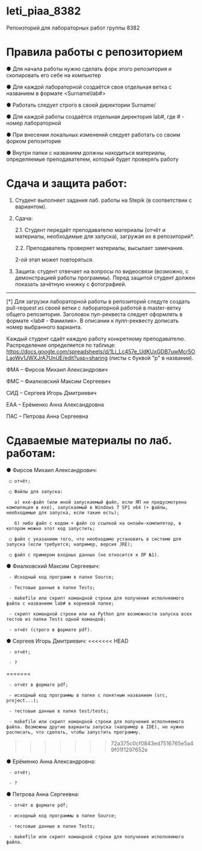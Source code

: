 # leti_piaa_8382
Репоизторий для лабораторных работ группы 8382
# Правила работы с репозиторием
   ● Для начала работы нужно сделать форк этого репозитория и скопировать его себе на компьютер
   
   ● Для каждой лабораторной создаётся своя отдельная ветка c названием в формате <Surname\lab#>
   
   ● Работать следует строго в своей директории Surname/
   
   ● Для каждой работы создаётся отдельная директория lab#, где # - номер лабораторной
   
   ● При внесении локальных изменений следует работать со своим форком репозитория
   
   ● Внутри папки с названием должны находиться материалы, определяемые преподавателем, который будет проверять работу
   
   
# Сдача и защита работ:
1. Студент выполняет задания лаб. работы на Stepik (в соответствии с вариантом).

2. Сдача:

   2.1. Студент передаёт преподавателю материалы (отчёт и материалы, необходимые для запуска), загружая их в репозиторий*.

   2.2. Преподаватель проверяет материалы, высылает замечания.

   2-ой этап может повторяться.

3. Защита: студент отвечает на вопросы по видеосвязи (возможно, с демонстрацией работы программы). Перед защитой студент должен показать зачётную книжку с фотографией.

---

   [*] Для загрузки лабораторной работы в репозиторий следуте создать pull-request из своей ветки с лабораторной работой в master-ветку общего репозитория. Заголовок пул-реквеста следует оформлять в формате <lab# - Фамилия>. В описании к пулл-реквесту дописать номер выбранного варианта.
   
   Каждый студент сдаёт каждую работу конкретному преподавателю. Распределение определяется по таблице: https://docs.google.com/spreadsheets/d/1Li_Lc457e_UdKUxGDB7uwMcr5OLaoWv1JWXJrA7UnUE/edit?usp=sharing (листы с буквой "р" в названии).
   
   ФМА – Фирсов Михаил Александрович

   ФМС – Фиалковский Максим Сергеевич

   СИД – Сергеев Игорь Дмитриевич

   ЕАА – Ерёменко Анна Александровна

   ПАС – Петрова Анна Сергеевна

   
   # Сдаваемые материалы по лаб. работам:
   ● Фирсов Михаил Александрович:
   
     ○ отчёт;
     
     ○ Файлы для запуска:
     
       а) exe-файл (или иной запускаемый файл, если ЯП не предусмотрена компиляция в exe), запускаемый в Windows 7 SP1 x64 (+ файлы, необходимые для запуска, если такие есть);
      
       б) либо файл с кодом + файл со ссылкой на онлайн-компилятор, в котором можно этот код запустить;
     
     ○ файл с указанием того, что необходимо установить в системе для запуска (если требуется; например, версия JRE);
     
     ○ файл с примером входных данных (не относится к ЛР №1).
     
   ● Фиалковский Максим Сергеевич:
   
     - Исходный код программ в папке Source;
     
     - Тестовые данные в папке Tests;
     
     - makefile или скрипт командной строки для получения исполняемого файла с названием lab# в корневой папке;
     
     - скрипт командной строки или на Python для возможности запуска всех тестов из папки Tests одной командой;
     
     - отчёт (строго в формате pdf).
     
   ● Сергеев Игорь Дмитриевич:
<<<<<<< HEAD
   
     - отчёт;
     
     - ?
=======
     
     - отчёт в формате pdf;
 
     - исходный код программы в папке с понятным названием (src, project...);
 
     - тестовые данные в папке test/tests;
 
     - makefile или скрипт командной строки для получения исполняемого файла. Возможны другие варианты запуска (например в IDE), но нужно расписать, что сделать, чтобы запустить программу. 
>>>>>>> 72a375c0cf0843ed7516765e5a49f01f1297652e
   
   ● Ерёменко Анна Александровна:
   
     - отчёт;
     
     - ?
   
   ● Петрова Анна Сергеевна:
   
     - отчёт в формате pdf;
     
     - исходный код программы в папке Source;
     
     - тестовые данные в папке Tests;
     
     - makefile или скрипт командной строки для получения исполняемого файла.
     
   
